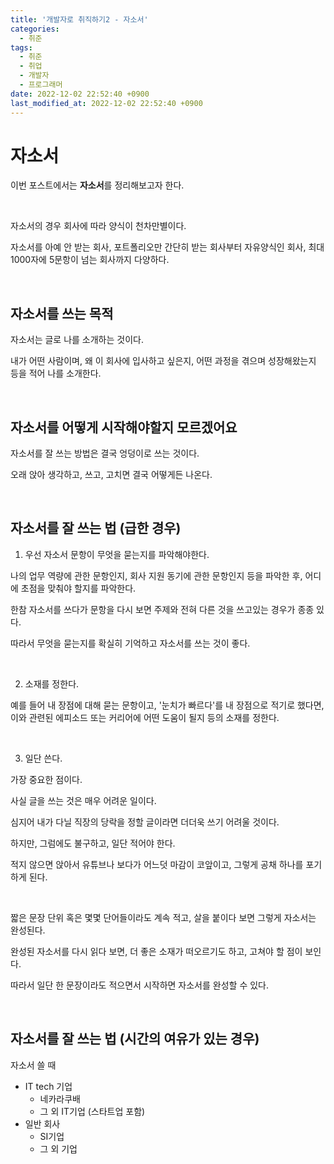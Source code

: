 ```yaml
---
title: '개발자로 취직하기2 - 자소서'
categories:
  - 취준
tags:
  - 취준
  - 취업
  - 개발자
  - 프로그래머
date: 2022-12-02 22:52:40 +0900
last_modified_at: 2022-12-02 22:52:40 +0900
---
```


<!-- date: 2022-08-02 22:52:40 +0900  -->

# 자소서

이번 포스트에서는 **자소서**를 정리해보고자 한다.

<br>

자소서의 경우 회사에 따라 양식이 천차만별이다.

자소서를 아예 안 받는 회사, 포트폴리오만 간단히 받는 회사부터 자유양식인 회사, 최대 1000자에 5문항이 넘는 회사까지 다양하다.

<br>

## 자소서를 쓰는 목적

자소서는 글로 나를 소개하는 것이다.

내가 어떤 사람이며, 왜 이 회사에 입사하고 싶은지, 어떤 과정을 겪으며 성장해왔는지 등을 적어 나를 소개한다.

<br>

## 자소서를 어떻게 시작해야할지 모르겠어요

자소서를 잘 쓰는 방법은 결국 엉덩이로 쓰는 것이다.

오래 앉아 생각하고, 쓰고, 고치면 결국 어떻게든 나온다.

<br>

## 자소서를 잘 쓰는 법 (급한 경우)

1. 우선 자소서 문항이 무엇을 묻는지를 파악해야한다.

나의 업무 역량에 관한 문항인지, 회사 지원 동기에 관한 문항인지 등을 파악한 후, 어디에 초점을 맞춰야 할지를 파악한다.

한참 자소서를 쓰다가 문항을 다시 보면 주제와 전혀 다른 것을 쓰고있는 경우가 종종 있다.

따라서 무엇을 묻는지를 확실히 기억하고 자소서를 쓰는 것이 좋다.

<br>

2. 소재를 정한다.

예를 들어 내 장점에 대해 묻는 문항이고, '눈치가 빠르다'를 내 장점으로 적기로 했다면, 이와 관련된 에피소드 또는 커리어에 어떤 도움이 될지 등의 소재를 정한다.

<br>

3. 일단 쓴다.

가장 중요한 점이다.

사실 글을 쓰는 것은 매우 어려운 일이다.

심지어 내가 다닐 직장의 당락을 정할 글이라면 더더욱 쓰기 어려울 것이다.

하지만, 그럼에도 불구하고, 일단 적어야 한다.

적지 않으면 앉아서 유튜브나 보다가 어느덧 마감이 코앞이고, 그렇게 공채 하나를 포기하게 된다.

<br>

짧은 문장 단위 혹은 몇몇 단어들이라도 계속 적고, 살을 붙이다 보면 그렇게 자소서는 완성된다.

완성된 자소서를 다시 읽다 보면, 더 좋은 소재가 떠오르기도 하고, 고쳐야 할 점이 보인다.

따라서 일단 한 문장이라도 적으면서 시작하면 자소서를 완성할 수 있다.

<br>

## 자소서를 잘 쓰는 법 (시간의 여유가 있는 경우)

자소서 쓸 때

- IT tech 기업
  - 네카라쿠배
  - 그 외 IT기업 (스타트업 포함)
- 일반 회사
  - SI기업
  - 그 외 기업
